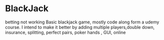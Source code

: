 # BlackJack
betting not working
Basic blackjack game, mostly  code along form a udemy course.
I intend to make it better by adding multiple players,double down, insurance, splitting, perfect pairs, poker hands , GUI, online

